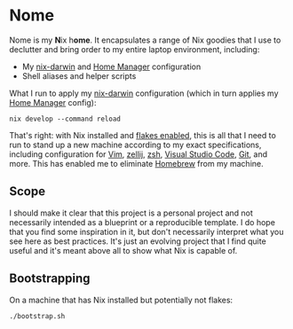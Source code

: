 # Nome

Nome is my **N**ix h**ome**.
It encapsulates a range of Nix goodies that I use to declutter and bring order to my entire laptop environment, including:

- My [nix-darwin] and [Home Manager][hm] configuration
- Shell aliases and helper scripts

What I run to apply my [nix-darwin] configuration (which in turn applies my [Home Manager][hm] config):

```shell
nix develop --command reload
```

That's right: with Nix installed and [flakes enabled][flakes], this is all that I need to run to stand up a new machine according to my exact specifications, including configuration for [Vim](./nix-darwin/home-manager/neovim.nix), [zellij](./nix-darwin/home-manager/zellij.nix), [zsh](./nix-darwin/home-manager/zsh.nix), [Visual Studio Code](./nix-darwin/home-manager/vscode.nix), [Git](./nix-darwin/home-manager/git.nix), and more.
This has enabled me to eliminate [Homebrew] from my machine.

## Scope

I should make it clear that this project is a personal project and not necessarily intended as a blueprint or a reproducible template.
I do hope that you find some inspiration in it, but don't necessarily interpret what you see here as best practices.
It's just an evolving project that I find quite useful and it's meant above all to show what Nix is capable of.

## Bootstrapping

On a machine that has Nix installed but potentially not flakes:

```shell
./bootstrap.sh
```

[flakes]: https://zero-to-nix.com/concepts/flakes
[hm]: https://github.com/nix-community/home-manager
[homebrew]: https://brew.sh
[nix-darwin]: https://github.com/nix-darwin/nix-darwin
